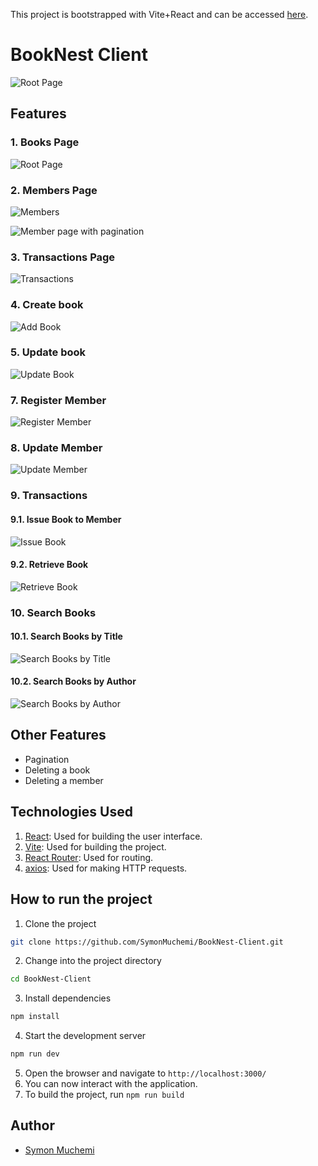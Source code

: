This project is bootstrapped with Vite+React and can be accessed [here](https://booknest78.vercel.app/).

# BookNest Client

![Root Page](./screenshots/books.png)

## Features

### 1. Books Page

![Root Page](./screenshots/books.png)

### 2. Members Page

![Members](./screenshots/members-page.png)

![Member page with pagination](./screenshots/members-pagination.png)

### 3. Transactions Page

![Transactions](./screenshots/transactions.png)

### 4. Create book

![Add Book](./screenshots/add-book.png)

### 5. Update book

![Update Book](./screenshots/update-book.png)

### 7. Register Member

![Register Member](./screenshots/register-member.png)

### 8. Update Member

![Update Member](./screenshots/update-member.png)

### 9. Transactions

#### 9.1. Issue Book to Member

![Issue Book](./screenshots/issue-book.png)

#### 9.2. Retrieve Book

![Retrieve Book](./screenshots/retrieve-book.png)

### 10. Search Books

#### 10.1. Search Books by Title

![Search Books by Title](./screenshots/search-book-by-title.png)

#### 10.2. Search Books by Author

![Search Books by Author](./screenshots/search-book-by-author.png)

## Other Features

- Pagination
- Deleting a book
- Deleting a member

## Technologies Used

1. [React](https://reactjs.org/): Used for building the user interface.
2. [Vite](https://vitejs.dev/): Used for building the project.
3. [React Router](https://reactrouter.com/): Used for routing.
4. [axios](https://axios-http.com/): Used for making HTTP requests.

## How to run the project

1. Clone the project

```bash
git clone https://github.com/SymonMuchemi/BookNest-Client.git
```

2. Change into the project directory

```bash
cd BookNest-Client
```

3. Install dependencies

```bash
npm install
```

4. Start the development server

```bash
npm run dev
```

5. Open the browser and navigate to `http://localhost:3000/`
6. You can now interact with the application.
7. To build the project, run `npm run build`

## Author

- [Symon Muchemi](https://github.com/symonmuchemi)
